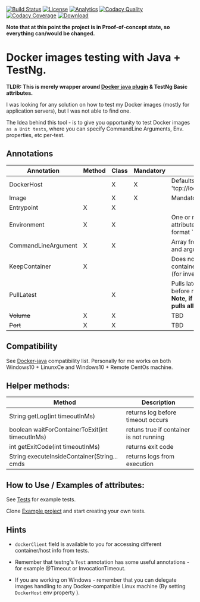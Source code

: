 [![Build Status](https://travis-ci.org/shafr/docker-unit-test-framework.svg?branch=master)](https://travis-ci.org/shafr/docker-unit-test-framework)
[![License](https://img.shields.io/badge/License-Apache%202.0-blue.svg)](https://github.com/shafr/Docker-Unit-Test-Framework/blob/master/LICENSE.md)
[![Analytics](https://ga-beacon.appspot.com/UA-121934843-1/Docker-Unit-Test-Framework)](https://github.com/shafr/Docker-Unit-Test-Framework)
[![Codacy Quality](https://api.codacy.com/project/badge/Grade/5ab3407c0ae149fda98c1fc360fe7d7b)](https://www.codacy.com/app/shafr/Docker-Unit-Test-Framework?utm_source=github.com&amp;utm_medium=referral&amp;utm_content=shafr/Docker-Unit-Test-Framework&amp;utm_campaign=Badge_Grade)
[![Codacy Coverage](https://api.codacy.com/project/badge/Coverage/5ab3407c0ae149fda98c1fc360fe7d7b)](https://www.codacy.com/app/shafr/Docker-Unit-Test-Framework?utm_source=github.com&utm_medium=referral&utm_content=shafr/Docker-Unit-Test-Framework&utm_campaign=Badge_Coverage)
[ ![Download](https://api.bintray.com/packages/shafr/io.github.shafr/docker-unit-test-framework/images/download.svg?version=0.1.5) ](https://bintray.com/shafr/io.github.shafr/docker-unit-test-framework/0.1.5/link)

__Note that at this point the project is in Proof-of-concept state, so everything can/would be changed.__

# Docker images testing with Java + TestNg.
__TLDR: This is merely wrapper around [Docker java plugin][docker-java] & TestNg Basic attributes.__

I was looking for any solution on how to test my Docker images (mostly for application servers), but I was not able to find one.

The Idea behind this tool - is to give you opportunity to test Docker images `as a Unit tests`, where you can specify CommandLine Arguments, Env. properties, etc per-test.

## Annotations
| Annotation          | Method | Class | Mandatory | Note                                                     |
| ------------------- | ------ | ----- | --------- | -------------------------------------------------------- |
| DockerHost          |        | X     | X         | Defaults to 'tcp://localhost:2375'                       |
| Image               |        | X     | X         | Mandatory                                                |
| Entrypoint          | X      | X     |           |                                                          |
| Environment         | X      | X     |           | One or more attributes allowded, format `"key=value"``   |
| CommandLineArgument | X      | X     |           | Array from command and arguments                         |
| KeepContainer       | X      |       |           | Does not remove container after test (for investigation) |
| PullLatest          |        | X     |           | Pulls latest test before running test. __Note, if no tag is set, pulls all images!__  |
| ~~Volume~~          | X      | X     |           | TBD                                                      |
| ~~Port~~            | X      | X     |           | TBD                                                      |

## Compatibility
See [Docker-java][docker-java] compatibility list. Personally for me works on both Windows10 + LinunxCe and Windows10 + Remote CentOs machine.

## Helper methods:
| Method                                          | Description                             |
| ----------------------------------------------- | --------------------------------------- |
| String getLog(int timeoutInMs)                  | returns log before timeout occurs       |
| boolean waitForContainerToExit(int timeoutInMs) | retuns true if container is not running |
| int getExitCode(int timeoutInMs)                | returns exit code                       |
| String executeInsideContainer(String... cmds    | returns logs from execution             |

## How to Use / Examples of attributes:
See [Tests][test-cases-link] for example tests.

Clone [Example project][test-project] and start creating your own tests.

## Hints
* `dockerClient` field is available to you for accessing different container/host info from tests. 

* Remember that testng's `Test` annotation has some useful annotations - for example @Timeout or InvocationTimeout.

* If you are working on Windows - remember that you can delegate images handling to any Docker-compatible Linux machine (By setting `DockerHost` env property ).

[java-api-wiki]: https://github.com/spotify/docker-client/blob/master/docs/user_manual.md
[docker-java]: https://github.com/spotify/docker-client
[test-cases-link]: https://github.com/shafr/docker-unit-test-framework/tree/master/src/test/java/io/github/shafr
[test-project]: https://github.com/shafr/Docker-Unit-Test-Framework-Example
